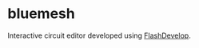 # bluemesh

Interactive circuit editor developed using [FlashDevelop](https://www.flashdevelop.org).
